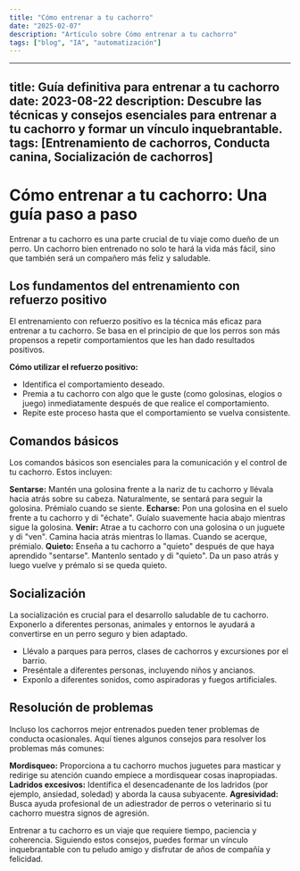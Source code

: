 ```yaml
---
title: "Cómo entrenar a tu cachorro"
date: "2025-02-07"
description: "Artículo sobre Cómo entrenar a tu cachorro"
tags: ["blog", "IA", "automatización"]
---
```


---
title: Guía definitiva para entrenar a tu cachorro
date: 2023-08-22
description: Descubre las técnicas y consejos esenciales para entrenar a tu cachorro y formar un vínculo inquebrantable.
tags: [Entrenamiento de cachorros, Conducta canina, Socialización de cachorros]
---

# Cómo entrenar a tu cachorro: Una guía paso a paso

Entrenar a tu cachorro es una parte crucial de tu viaje como dueño de un perro. Un cachorro bien entrenado no solo te hará la vida más fácil, sino que también será un compañero más feliz y saludable.

## Los fundamentos del entrenamiento con refuerzo positivo

El entrenamiento con refuerzo positivo es la técnica más eficaz para entrenar a tu cachorro. Se basa en el principio de que los perros son más propensos a repetir comportamientos que les han dado resultados positivos.

**Cómo utilizar el refuerzo positivo:**

* Identifica el comportamiento deseado.
* Premia a tu cachorro con algo que le guste (como golosinas, elogios o juego) inmediatamente después de que realice el comportamiento.
* Repite este proceso hasta que el comportamiento se vuelva consistente.

## Comandos básicos

Los comandos básicos son esenciales para la comunicación y el control de tu cachorro. Estos incluyen:

**Sentarse:** Mantén una golosina frente a la nariz de tu cachorro y llévala hacia atrás sobre su cabeza. Naturalmente, se sentará para seguir la golosina. Prémialo cuando se siente.
**Echarse:** Pon una golosina en el suelo frente a tu cachorro y di "échate". Guíalo suavemente hacia abajo mientras sigue la golosina.
**Venir:** Atrae a tu cachorro con una golosina o un juguete y di "ven". Camina hacia atrás mientras lo llamas. Cuando se acerque, prémialo.
**Quieto:** Enseña a tu cachorro a "quieto" después de que haya aprendido "sentarse". Mantenlo sentado y di "quieto". Da un paso atrás y luego vuelve y prémalo si se queda quieto.

## Socialización

La socialización es crucial para el desarrollo saludable de tu cachorro. Exponerlo a diferentes personas, animales y entornos le ayudará a convertirse en un perro seguro y bien adaptado.

* Llévalo a parques para perros, clases de cachorros y excursiones por el barrio.
* Preséntale a diferentes personas, incluyendo niños y ancianos.
* Exponlo a diferentes sonidos, como aspiradoras y fuegos artificiales.

## Resolución de problemas

Incluso los cachorros mejor entrenados pueden tener problemas de conducta ocasionales. Aquí tienes algunos consejos para resolver los problemas más comunes:

**Mordisqueo:** Proporciona a tu cachorro muchos juguetes para masticar y redirige su atención cuando empiece a mordisquear cosas inapropiadas.
**Ladridos excesivos:** Identifica el desencadenante de los ladridos (por ejemplo, ansiedad, soledad) y aborda la causa subyacente.
**Agresividad:** Busca ayuda profesional de un adiestrador de perros o veterinario si tu cachorro muestra signos de agresión.

Entrenar a tu cachorro es un viaje que requiere tiempo, paciencia y coherencia. Siguiendo estos consejos, puedes formar un vínculo inquebrantable con tu peludo amigo y disfrutar de años de compañía y felicidad.